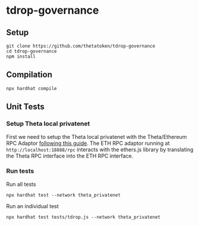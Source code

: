 # tdrop-governance

## Setup

```
git clone https://github.com/thetatoken/tdrop-governance
cd tdrop-governance
npm install
```

## Compilation

```
npx hardhat compile
```

## Unit Tests

### Setup Theta local privatenet

First we need to setup the Theta local privatenet with the Theta/Ethereum RPC Adaptor [following this guide](https://docs.thetatoken.org/docs/setup-local-theta-ethereum-rpc-adaptor). The ETH RPC adaptor running at `http://localhost:18888/rpc` interacts with the ethers.js library by translating the Theta RPC interface into the ETH RPC interface.

### Run tests

Run all tests

```
npx hardhat test --network theta_privatenet
```

Run an individual test

```
npx hardhat test tests/tdrop.js --network theta_privatenet
```